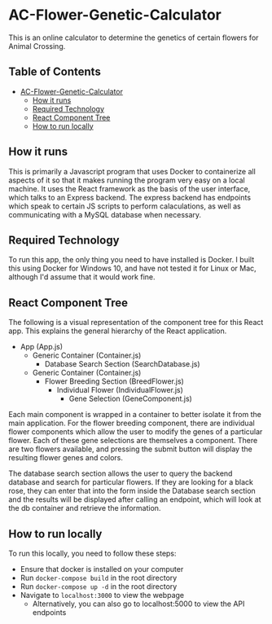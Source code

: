 # AC-Flower-Genetic-Calculator

This is an online calculator to determine the genetics of certain flowers for Animal Crossing.

## Table of Contents <!-- omit in toc -->

- [AC-Flower-Genetic-Calculator](#ac-flower-genetic-calculator)
  - [How it runs](#how-it-runs)
  - [Required Technology](#required-technology)
  - [React Component Tree](#react-component-tree)
  - [How to run locally](#how-to-run-locally)

## How it runs

This is primarily a Javascript program that uses Docker to containerize all aspects of it so that it makes running the program very easy on a local machine. It uses the React framework as the basis of the user interface, which talks to an Express backend. The express backend has endpoints which speak to certain JS scripts to perform calaculations, as well as communicating with a MySQL database when necessary.

## Required Technology

To run this app, the only thing you need to have installed is Docker. I built this using Docker for Windows 10, and have not tested it for Linux or Mac, although I'd assume that it would work fine.

## React Component Tree

The following is a visual representation of the component tree for this React app. This explains the general hierarchy of the React application.

- App (App.js)
  - Generic Container (Container.js)
    - Database Search Section (SearchDatabase.js)
  - Generic Container (Container.js)
    - Flower Breeding Section (BreedFlower.js)
      - Individual Flower (IndividualFlower.js)
        - Gene Selection (GeneComponent.js)
        
Each main component is wrapped in a container to better isolate it from the main application. For the flower breeding component, there are individual flower components which allow the user to modify the genes of a particular flower. Each of these gene selections are themselves a component. There are two flowers available, and pressing the submit button will display the resulting flower genes and colors.

The database search section allows the user to query the backend database and search for particular flowers. If they are looking for a black rose, they can enter that into the form inside the Database search section and the results will be displayed after calling an endpoint, which will look at the db container and retrieve the information.

## How to run locally

To run this locally, you need to follow these steps:

- Ensure that docker is installed on your computer
- Run `docker-compose build` in the root directory
- Run `docker-compose up -d` in the root directory
- Navigate to `localhost:3000` to view the webpage
  - Alternatively, you can also go to localhost:5000 to view the API endpoints
